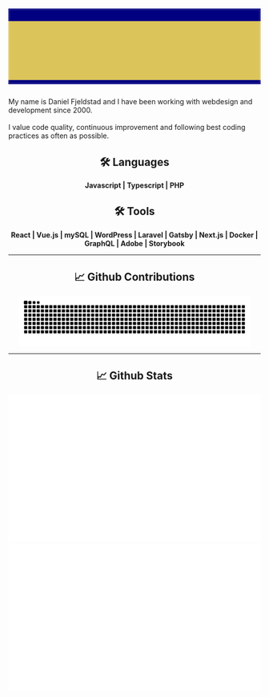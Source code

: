 <h1 align="center"><img src="https://github.com/w3bdesign/w3bdesign/blob/master/svg/animated-header.svg" alt="Header image" /></h1>

<span align="left">My name is Daniel Fjeldstad and I have been working with webdesign and development since 2000. <br/>
  <br />
  I value code quality, continuous improvement and following best coding practices as often as possible. 
</span>

<h2 align="center">🛠️ Languages</h2>
<p align="center">
   <b>Javascript | Typescript | <b>PHP</b> 
</p>
<h2 align="center">🛠️ Tools</h2>
<p align="center">
<b> React | Vue.js | mySQL | WordPress | Laravel | Gatsby | Next.js  | Docker  | GraphQL | Adobe | Storybook</b> 
</p>

<hr />

<h2 align="center">📈 Github Contributions</h2>
<p align="center">
<a href="https://github.com/w3bdesign">
  <img height="100" align="center" src="https://raw.githubusercontent.com/w3bdesign/w3bdesign/output/github-contribution-grid-snake.svg" />
</a>
 </p>
 <hr />
 <h2 align="center">📈 Github Stats</h2>
 
 ![](https://github.com/w3bdesign/github-stats/blob/master/generated/overview.svg)
 ![](https://github.com/w3bdesign/github-stats/blob/master/generated/languages.svg)


